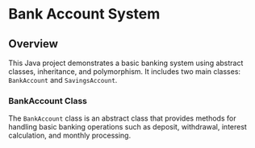 # Bank Account System

## Overview
This Java project demonstrates a basic banking system using abstract classes, inheritance, and polymorphism. It includes two main classes: `BankAccount` and `SavingsAccount`.


### BankAccount Class
The `BankAccount` class is an abstract class that provides methods for handling basic banking operations such as deposit, withdrawal, interest calculation, and monthly processing.
